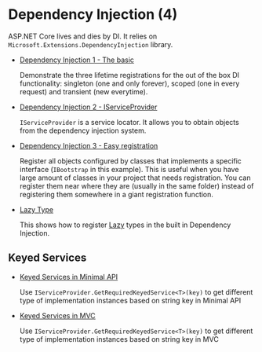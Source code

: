 # Dependency Injection (4)

  ASP.NET Core lives and dies by DI. It relies on `Microsoft.Extensions.DependencyInjection` library. 

  * [Dependency Injection 1 - The basic](/projects/dependency-injection/dependency-injection-1)

    Demonstrate the three lifetime registrations for the out of the box DI functionality: singleton (one and only forever), scoped (one in every request) and transient (new everytime).

  * [Dependency Injection 2 - IServiceProvider](/projects/dependency-injection/dependency-injection-2)

    `IServiceProvider` is a service locator. It allows you to obtain objects from the dependency injection system.

  * [Dependency Injection 3 - Easy registration](/projects/dependency-injection/dependency-injection-3)
  
    Register all objects configured by classes that implements a specific interface (`IBootstrap` in this example). This is useful when you have large amount of classes in your project that needs registration. You can register them near where they are (usually in the same folder) instead of registering them somewhere in a giant registration function.

  * [Lazy Type](/projects/dependency-injection/dependency-injection-4)

    This shows how to register [Lazy](https://docs.microsoft.com/en-us/dotnet/api/system.lazy-1?view=net-5.0) types in the built in Dependency Injection. 

## Keyed Services

  * [Keyed Services in Minimal API](keyed-service)

    Use `IServiceProvider.GetRequiredKeyedService<T>(key)` to get different type of implementation instances based on string key in Minimal API

  * [Keyed Services in MVC](keyed-service-2)

    Use `IServiceProvider.GetRequiredKeyedService<T>(key)` to get different type of implementation instances based on string key in MVC